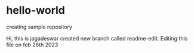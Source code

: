 # hello-world
creating sample repository

Hi, this is jagadeswar created new branch called readme-edit.
Editing this file on feb 26th 2023
